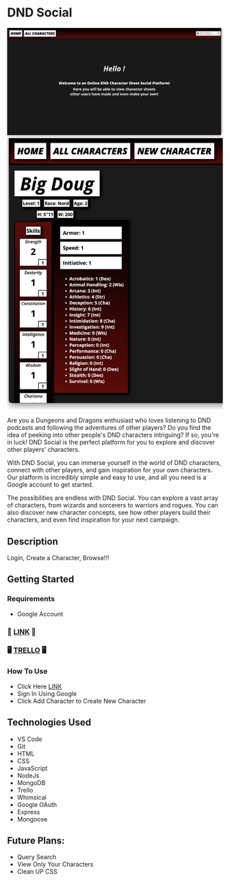 # DND Social

![dnd social](public/dndsocial.png)
![dnd social 2](public/dndsocial2.png)

Are you a Dungeons and Dragons enthusiast who loves listening to DND podcasts and following the adventures of other players? Do you find the idea of peeking into other people's DND characters intriguing? If so, you're in luck! DND Social is the perfect platform for you to explore and discover other players' characters.

With DND Social, you can immerse yourself in the world of DND characters, connect with other players, and gain inspiration for your own characters. Our platform is incredibly simple and easy to use, and all you need is a Google account to get started.

The possibilities are endless with DND Social. You can explore a vast array of characters, from wizards and sorcerers to warriors and rogues. You can also discover new character concepts, see how other players build their characters, and even find inspiration for your next campaign.



## Description

Login, Create a Character, Browse!!!

## Getting Started

### Requirements

* Google Account

### 🐉 [LINK](https://dnd-social.fly.dev/) 🐉
### 🖥 [TRELLO](https://trello.com/invite/b/p5Jc1X33/ATTIfcd155b5d6ff0e9e85de6fe1c06efcc774AA5D24/dnd-character-sheet-social-platform) 🖥


### How To Use

* Click Here [LINK](https://dnd-social.fly.dev/)
* Sign In Using Google
* Click Add Character to Create New Character


## Technologies Used

* VS Code
* Git
* HTML
* CSS
* JavaScript
* NodeJs
* MongoDB
* Trello 
* Whimsical
* Google OAuth
* Express
* Mongoose

## Future Plans:
 * Query Search 
 * View Only Your Characters
 * Clean UP CSS
